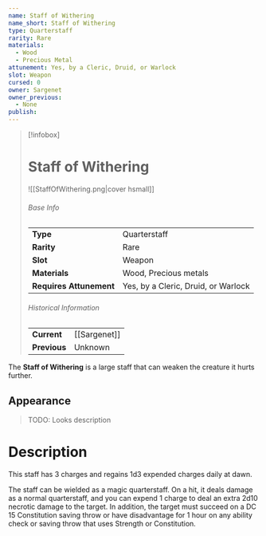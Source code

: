 ```yaml
---
name: Staff of Withering
name_short: Staff of Withering
type: Quarterstaff
rarity: Rare
materials:
  - Wood
  - Precious Metal
attunement: Yes, by a Cleric, Druid, or Warlock
slot: Weapon
cursed: 0
owner: Sargenet
owner_previous:
  - None
publish:
---
```

> [!infobox]  
> # Staff of Withering
> ![[StaffOfWithering.png|cover hsmall]]
> ###### Base Info
> | | |
> |---|---|
> | **Type** | Quarterstaff |
> | **Rarity** | Rare |
> | **Slot** | Weapon |
> | **Materials** | Wood, Precious metals |
> | **Requires Attunement** | Yes, by a Cleric, Druid, or Warlock |
> ###### Historical Information
> | | |
> |---|---|
> | **Current** | [[Sargenet]] |
> | **Previous** | Unknown |

The **Staff of Withering** is a large staff that can weaken the creature it hurts further.
## Appearance
>TODO: Looks description
# Description
This staff has 3 charges and regains 1d3 expended charges daily at dawn.  
  
The staff can be wielded as a magic quarterstaff. On a hit, it deals damage as a normal quarterstaff, and you can expend 1 charge to deal an extra 2d10 necrotic damage to the target. In addition, the target must succeed on a DC 15 Constitution saving throw or have disadvantage for 1 hour on any ability check or saving throw that uses Strength or Constitution.
